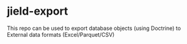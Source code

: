 # jield-export
This repo can be used to export database objects (using Doctrine) to External data formats (Excel/Parquet/CSV)
